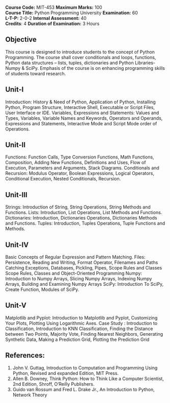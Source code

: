 
__Course Code:__ MIT-453 __Maximum Marks:__ 100 <br>
__Course Title:__ Python Programming University __Examination:__ 60 <br>
__L-T-P:__ 2-0-2 __Internal Assessment:__ 40 <br>
__Credits__: 4 __Duration of Examination:__ 3 Hours <br>


## Objective
This course is designed to introduce students to the concept of Python Programming. The course
shall cover conditionals and loops, functions, Python data structures – lists, tuples, dictionaries
and Python Libraries-Numpy & SciPy. Emphasis of the course is on enhancing programming
skills of students toward research.

##  Unit-I
Introduction: History & Need of Python, Application of Python, Installing Python, Program
Structure, Interactive Shell, Executable or Script Files, User Interface or IDE.
Variables, Expressions and Statements: Values and Types, Variables, Variable Names and
Keywords, Operators and Operands, Expressions and Statements, Interactive Mode and Script
Mode order of Operations.

## Unit-II
Functions: Function Calls, Type Conversion Functions, Math Functions, Composition, Adding
New Functions, Definitions and Uses, Flow of Execution, Parameters and Arguments, Stack
Diagrams.
Conditionals and Recursion: Modulus Operator, Boolean Expressions, Logical Operators,
Conditional Execution, Nested Conditionals, Recursion.

##  Unit-III
Strings: Introduction of String, String Operations, String Methods and Functions.
Lists: Introduction, List Operations, List Methods and Functions.
Dictionaries: Introduction, Dictionaries Operations, Dictionaries Methods and Functions.
Tuples: Introduction, Tuples Operations, Tuple Functions and Methods.

##  Unit-IV
Basic Concepts of Regular Expression and Pattern Matching.
Files: Persistence, Reading and Writing, Format Operator, Filenames and Paths Catching
Exceptions, Databases, Pickling, Pipes, Scope Rules and Classes Scope Rules, Classes and
Object-Oriented Programming
Numpy: Introduction to Numpy Arrays, Slicing Numpy Arrays, Indexing Numpy Arrays,
Building and Examining Numpy Arrays
SciPy: Introduction To SciPy, Create Function, Modules of SciPy.

##  Unit-V
Matplotlib and Pyplot: Introduction to Matplotlib and Pyplot, Customizing Your Plots, Plotting
Using Logarithmic Axes.
Case Study : Introduction to Classification, Introduction to KNN Classification, Finding the
Distance between Two Points, Majority Vote, Finding Nearest Neighbors, Generating Synthetic
Data, Making a Prediction Grid, Plotting the Prediction Grid

## References:
1. John V. Guttag, Introduction to Computation and Programming Using Python, Revised
and expanded Edition, MIT Press.
2. Allen B. Downey, Think Python: How to Think Like a Computer Scientist, 2nd Edition,
Shroff, O‘Reilly Publishers.
3. Guido van Rossum and Fred L. Drake Jr., An Introduction to Python, Network Theory

